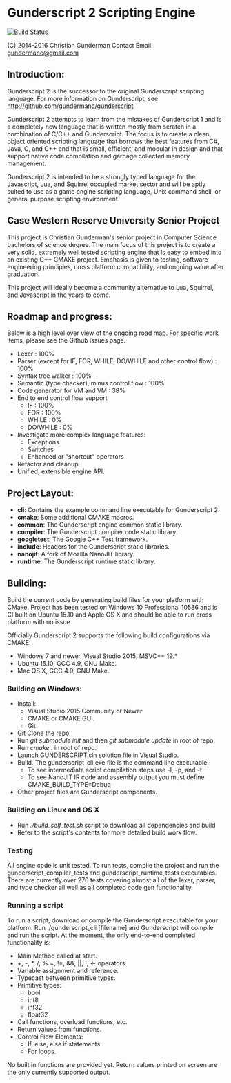 # Gunderscript 2 Scripting Engine
[![Build Status](https://travis-ci.org/gundermanc/gunderscript-2.svg?branch=feature%2Fci_build)](https://travis-ci.org/gundermanc/gunderscript-2)

(C) 2014-2016 Christian Gunderman
Contact Email: gundermanc@gmail.com

## Introduction:
Gunderscript 2 is the successor to the original Gunderscript scripting language.
For more information on Gunderscript, see http://github.com/gundermanc/gunderscript

Gunderscript 2 attempts to learn from the mistakes of Gunderscript 1 and is a
completely new language that is written mostly from scratch in a combination of
C/C++ and Gunderscript. The focus is to create a clean, object oriented scripting
language that borrows the best features from C#, Java, C, and C++ and that is
small, efficient, and modular in design and that support native code compilation
and garbage collected memory management.

Gunderscript 2 is intended to be a strongly typed language for the Javascript,
Lua, and Squirrel occupied market sector and will be aptly suited to use as a
game engine scripting language, Unix command shell, or general purpose scripting
environment.

## Case Western Reserve University Senior Project
This project is Christian Gunderman's senior project in Computer Science
bachelors of science degree. The main focus of this project is to create a very
solid, extremely well tested scripting engine that is easy to embed into an existing
C++ CMAKE project. Emphasis is given to testing, software engineering principles,
cross platform compatibility, and ongoing value after graduation.

This project will ideally become a community alternative to Lua, Squirrel, and
Javascript in the years to come.

## Roadmap and progress:
Below is a high level over view of the ongoing road map. For specific work items,
please see the Github issues page.
  - Lexer : 100%
  - Parser (except for IF, FOR, WHILE, DO/WHILE and other control flow) : 100%
  - Syntax tree walker : 100%
  - Semantic (type checker), minus control flow : 100%
  - Code generator for VM and VM : 38%
  - End to end control flow support
    - IF : 100%
    - FOR : 100%
    - WHILE : 0%
    - DO/WHILE : 0%
  - Investigate more complex language features:
    - Exceptions
    - Switches
    - Enhanced or "shortcut" operators
  - Refactor and cleanup
  - Unified, extensible engine API.

## Project Layout:
  - **cli**: Contains the example command line executable for Gunderscript 2.
  - **cmake**: Some additional CMAKE macros.
  - **common**: The Gunderscript engine common static library.
  - **compiler**: The Gunderscript compiler code static library.
  - **googletest**: The Google C++ Test framework.
  - **include**: Headers for the Gunderscript static libraries.
  - **nanojit**: A fork of Mozilla NanoJIT library.
  - **runtime**: The Gunderscript runtime static library.

## Building:
Build the current code by generating build files for your platform with CMake.
Project has been tested  on Windows 10 Professional 10586 and is CI built on
Ubuntu 15.10 and Apple OS X and should be able to run cross platform with no issue.

Officially Gunderscript 2 supports the following build configurations via CMAKE:
  - Windows 7 and newer, Visual Studio 2015, MSVC++ 19.*
  - Ubuntu 15.10, GCC 4.9, GNU Make.
  - Mac OS X, GCC 4.9, GNU Make.

### Building on Windows:
  - Install:
    - Visual Studio 2015 Community or Newer
    - CMAKE or CMAKE GUI.
    - Git
  - Git Clone the repo
  - Run *git submodule init* and then *git submodule update* in root of repo.
  - Run *cmake .* in root of repo.
  - Launch GUNDERSCRIPT.sln solution file in Visual Studio.
  - Build. The gunderscript_cli.exe file is the command line executable.
    - To see intermediate script compilation steps use -l, -p, and -t.
    - To see NanoJIT IR code and assembly output you must define CMAKE_BUILD_TYPE=Debug
  - Other project files are Gunderscript components.

### Building on Linux and OS X
  - Run *./build_self_test.sh* script to download all dependencies and build
  - Refer to the script's contents for more detailed build work flow.

### Testing
All engine code is unit tested. To run tests, compile the project and run the
gunderscript_compiler_tests and gunderscript_runtime_tests executables. There are
currently over 270 tests covering almost all of the lexer, parser, and type checker
all well as all completed code gen functionality.

### Running a script
To run a script, download or compile the Gunderscript executable for your platform.
Run ./gunderscript_cli [filename] and Gunderscript will compile and run the script.
At the moment, the only end-to-end completed functionality is:
  - Main Method called at start.
  - +, -, *, /, % =, !=, &&, ||, !, <- operators
  - Variable assignment and reference.
  - Typecast between primitive types.
  - Primitive types:
    - bool
    - int8
    - int32
    - float32
  - Call functions, overload functions, etc.
  - Return values from functions.
  - Control Flow Elements:
    - If, else, else if statements.
    - For loops.

No built in functions are provided yet. Return values printed on screen are the only
currently supported output.
